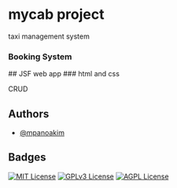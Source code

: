 # mycab project
taxi management system
<h3>Booking System</h3>
## JSF web app 
### html and css
<p> CRUD </p>


## Authors

- [@mpanoakim](https://www.github.com/mpano)
## Badges


[![MIT License](https://img.shields.io/badge/License-MIT-green.svg)](https://choosealicense.com/licenses/mit/)
[![GPLv3 License](https://img.shields.io/badge/License-GPL%20v3-yellow.svg)](https://opensource.org/licenses/)
[![AGPL License](https://img.shields.io/badge/license-AGPL-blue.svg)](http://www.gnu.org/licenses/agpl-3.0)

